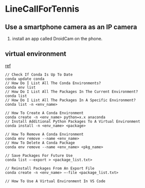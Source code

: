 # LineCallForTennis

## Use a smartphone camera as an IP camera
1. install an app called DroidCam on the phone.

## virtual environment
[ref](https://docs.kanaries.net/topics/Python/conda-remove-environment)
```
// Check If Conda Is Up To Date
conda update conda
// How Do I List All The Conda Environments?
conda env list
// How Do I List All The Packages In The Current Environment?
conda list
// How Do I List All The Packages In A Specific Environment?
conda list -n <env_name>

// How To Create A Conda Environment
conda create -n <env_name> python=x.x anaconda
// Install Additional Python Packages To A Virtual Environment
conda install -n <env_name> <package>

// How To Remove A Conda Environment
conda env remove --name <env_name>
// How To Delete A Conda Package
conda env remove --name <env_name> <pkg_name>

// Save Packages For Future Use
conda list –-export > <package_list.txt>

// Reinstall Packages From An Export File
conda create -n <env_name> –-file <package_list.txt>
```

```
// How To Use A Virtual Environment In VS Code
